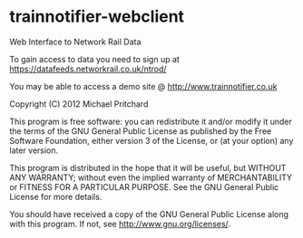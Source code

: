 trainnotifier-webclient
======================
Web Interface to Network Rail Data

To gain access to data you need to sign up at https://datafeeds.networkrail.co.uk/ntrod/

You may be able to access a demo site @ http://www.trainnotifier.co.uk

Copyright (C) 2012 Michael Pritchard

This program is free software: you can redistribute it and/or modify
it under the terms of the GNU General Public License as published by
the Free Software Foundation, either version 3 of the License, or
(at your option) any later version.

This program is distributed in the hope that it will be useful,
but WITHOUT ANY WARRANTY; without even the implied warranty of
MERCHANTABILITY or FITNESS FOR A PARTICULAR PURPOSE.  See the
GNU General Public License for more details.

You should have received a copy of the GNU General Public License
along with this program.  If not, see <http://www.gnu.org/licenses/>.